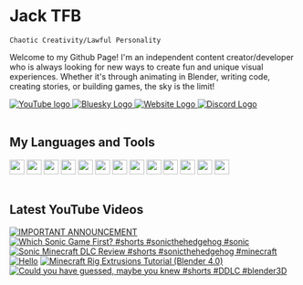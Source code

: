 # Jack TFB

```
Chaotic Creativity/Lawful Personality
```

Welcome to my Github Page!  I'm an independent content creator/developer who is always looking for new ways to create fun and unique visual experiences.
Whether it's through animating in Blender, writing code, creating stories, or building games, the sky is the limit!

<div align="left">
    <a href="https://www.youtube.com/@jacktfbofficial?sub_confirmation=1">
        <img src="https://custom-icon-badges.demolab.com/badge/youtube-red.svg?logo=youtube&logoSource=feather" alt="YouTube logo">
    </a>
    <a href="https://bsky.app/profile/jacktfb.bsky.social">
        <img src="https://custom-icon-badges.demolab.com/badge/bluesky-blue.svg?logo=bluesky&logoSource=feather" alt="Bluesky Logo">
    </a>
    <a href="https://jacktfb.com">
        <img src="https://custom-icon-badges.demolab.com/badge/website-orange.svg?logo=globe&logoSource=feather" alt="Website Logo">
    </a>
    <a href="https://discordapp.com/users/690741191032963113">
        <img src="https://custom-icon-badges.demolab.com/badge/discord-gray.svg?logo=discord&logoSource=feather" alt="Discord Logo">    
    </a>
</div>

<br>

## My Languages and Tools

<div align="left">
    <img src="https://cdn.jsdelivr.net/gh/devicons/devicon/icons/csharp/csharp-original.svg" width="26px">
    <img src="https://cdn.jsdelivr.net/gh/devicons/devicon/icons/java/java-original.svg" width="26px">
    <img src="https://cdn.jsdelivr.net/gh/devicons/devicon/icons/html5/html5-original.svg" width="26px">
    <img src="https://cdn.jsdelivr.net/gh/devicons/devicon/icons/css3/css3-original.svg" width="26px">
    <img src="https://cdn.jsdelivr.net/gh/devicons/devicon/icons/javascript/javascript-original.svg" width="26px">
    <img src="https://cdn.jsdelivr.net/gh/devicons/devicon/icons/react/react-original.svg" width="26px">
    <img src="https://cdn.jsdelivr.net/gh/devicons/devicon/icons/tailwindcss/tailwindcss-original.svg" width="26px">
    <img src="https://cdn.jsdelivr.net/gh/devicons/devicon/icons/nextjs/nextjs-original.svg" width="26px">
    <img src="https://cdn.jsdelivr.net/gh/devicons/devicon/icons/flutter/flutter-original.svg" width="26px">
    <img src="https://cdn.jsdelivr.net/gh/devicons/devicon/icons/webstorm/webstorm-original.svg" width="26px">
    <img src="https://cdn.jsdelivr.net/gh/devicons/devicon/icons/intellij/intellij-original.svg" width="26px">
    <img src="https://cdn.jsdelivr.net/gh/devicons/devicon/icons/vscode/vscode-original.svg" width="26px">
    <img src="https://cdn.jsdelivr.net/gh/devicons/devicon/icons/blender/blender-original.svg" width="26px">
</div>

<br>

## Latest YouTube Videos

<!-- BEGIN YOUTUBE-CARDS -->
[![IMPORTANT ANNOUNCEMENT](https://ytcards.demolab.com/?id=FX7vIQdod4E&title=IMPORTANT+ANNOUNCEMENT&lang=en&timestamp=1743192779&background_color=%230d1117&title_color=%23ffffff&stats_color=%23dedede&max_title_lines=1&width=250&border_radius=5 "IMPORTANT ANNOUNCEMENT")](https://www.youtube.com/watch?v=FX7vIQdod4E)
[![Which Sonic Game First? #shorts #sonicthehedgehog #sonic](https://ytcards.demolab.com/?id=hd5UZUcANuo&title=Which+Sonic+Game+First%3F+%23shorts+%23sonicthehedgehog+%23sonic&lang=en&timestamp=1742832060&background_color=%230d1117&title_color=%23ffffff&stats_color=%23dedede&max_title_lines=1&width=250&border_radius=5 "Which Sonic Game First? #shorts #sonicthehedgehog #sonic")](https://www.youtube.com/watch?v=hd5UZUcANuo)
[![Sonic Minecraft DLC Review #shorts #sonicthehedgehog #minecraft](https://ytcards.demolab.com/?id=mpYN_FdcMXI&title=Sonic+Minecraft+DLC+Review+%23shorts+%23sonicthehedgehog+%23minecraft&lang=en&timestamp=1742659261&background_color=%230d1117&title_color=%23ffffff&stats_color=%23dedede&max_title_lines=1&width=250&border_radius=5 "Sonic Minecraft DLC Review #shorts #sonicthehedgehog #minecraft")](https://www.youtube.com/watch?v=mpYN_FdcMXI)
[![Hello](https://ytcards.demolab.com/?id=HLK7iTENkXE&title=Hello&lang=en&timestamp=1740675631&background_color=%230d1117&title_color=%23ffffff&stats_color=%23dedede&max_title_lines=1&width=250&border_radius=5 "Hello")](https://www.youtube.com/watch?v=HLK7iTENkXE)
[![Minecraft Rig Extrusions Tutorial (Blender 4.0)](https://ytcards.demolab.com/?id=w93jQLeniug&title=Minecraft+Rig+Extrusions+Tutorial+%28Blender+4.0%29&lang=en&timestamp=1713501375&background_color=%230d1117&title_color=%23ffffff&stats_color=%23dedede&max_title_lines=1&width=250&border_radius=5 "Minecraft Rig Extrusions Tutorial (Blender 4.0)")](https://www.youtube.com/watch?v=w93jQLeniug)
[![Could you have guessed, maybe you knew #shorts #DDLC #blender3D](https://ytcards.demolab.com/?id=SvxQzqhD7Cg&title=Could+you+have+guessed%2C+maybe+you+knew+%23shorts+%23DDLC+%23blender3D&lang=en&timestamp=1705442269&background_color=%230d1117&title_color=%23ffffff&stats_color=%23dedede&max_title_lines=1&width=250&border_radius=5 "Could you have guessed, maybe you knew #shorts #DDLC #blender3D")](https://www.youtube.com/watch?v=SvxQzqhD7Cg)
<!-- END YOUTUBE-CARDS -->

